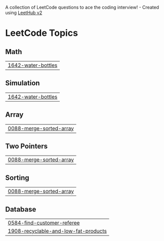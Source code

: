 A collection of LeetCode questions to ace the coding interview! - Created using [LeetHub v2](https://github.com/arunbhardwaj/LeetHub-2.0)
<!---LeetCode Topics Start-->
# LeetCode Topics
## Math
|  |
| ------- |
| [1642-water-bottles](https://github.com/MasudParvez35/LeetCode-X-GFG/tree/master/1642-water-bottles) |
## Simulation
|  |
| ------- |
| [1642-water-bottles](https://github.com/MasudParvez35/LeetCode-X-GFG/tree/master/1642-water-bottles) |
## Array
|  |
| ------- |
| [0088-merge-sorted-array](https://github.com/MasudParvez35/LeetCode-X-GFG/tree/master/0088-merge-sorted-array) |
## Two Pointers
|  |
| ------- |
| [0088-merge-sorted-array](https://github.com/MasudParvez35/LeetCode-X-GFG/tree/master/0088-merge-sorted-array) |
## Sorting
|  |
| ------- |
| [0088-merge-sorted-array](https://github.com/MasudParvez35/LeetCode-X-GFG/tree/master/0088-merge-sorted-array) |
## Database
|  |
| ------- |
| [0584-find-customer-referee](https://github.com/MasudParvez35/LeetCode-X-GFG/tree/master/0584-find-customer-referee) |
| [1908-recyclable-and-low-fat-products](https://github.com/MasudParvez35/LeetCode-X-GFG/tree/master/1908-recyclable-and-low-fat-products) |
<!---LeetCode Topics End-->